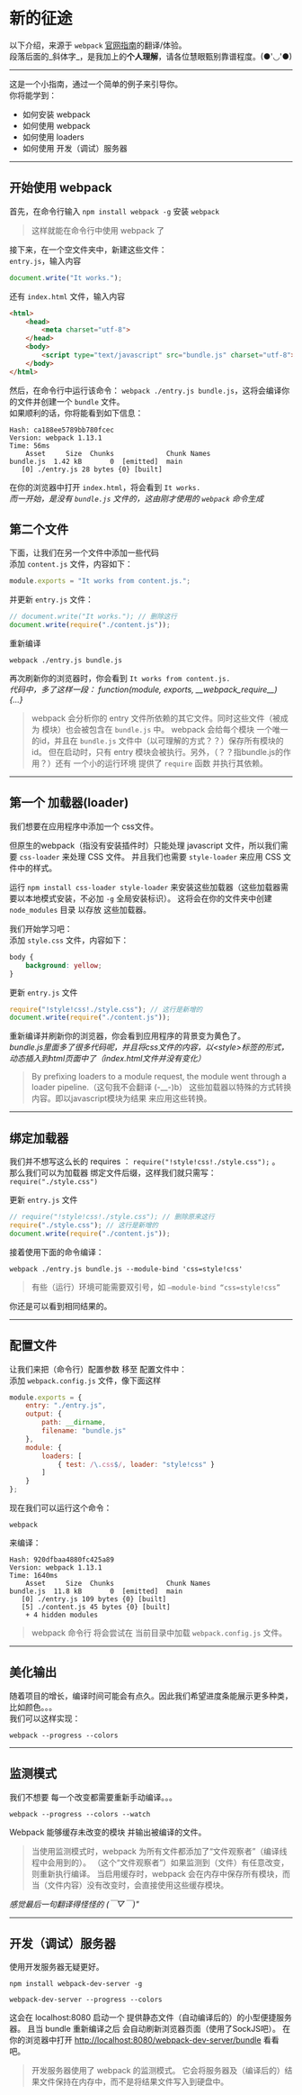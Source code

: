 新的征途======以下介绍，来源于 `webpack` [官网指南](http://webpack.github.io/docs/tutorials/getting-started/)的翻译/体验。    段落后面的_斜体字_，是我加上的**个人理解**，请各位慧眼甄别靠谱程度。(●'◡'●)- - - - - - - - - -这是一个小指南，通过一个简单的例子来引导你。  你将能学到：  + 如何安装 webpack+ 如何使用 webpack+ 如何使用 loaders+ 如何使用 开发（调试）服务器- - - - - - - - - -开始使用 webpack-------------首先，在命令行输入 `npm install webpack -g` 安装 `webpack`  > 这样就能在命令行中使用 webpack 了接下来，在一个空文件夹中，新建这些文件：  `entry.js`，输入内容  ```javascriptdocument.write("It works.");```还有 `index.html` 文件，输入内容  ```html<html>	<head>		<meta charset="utf-8">	</head>	<body>		<script type="text/javascript" src="bundle.js" charset="utf-8"></script>	</body></html>```然后，在命令行中运行该命令： `webpack ./entry.js bundle.js`，这将会编译你的文件并创建一个 `bundle` 文件。  如果顺利的话，你将能看到如下信息：  ```Hash: ca188ee5789bb780fcecVersion: webpack 1.13.1Time: 56ms    Asset     Size  Chunks             Chunk Namesbundle.js  1.42 kB       0  [emitted]  main   [0] ./entry.js 28 bytes {0} [built]```在你的浏览器中打开 `index.html`，将会看到 `It works.`  *而一开始，是没有 `bundle.js` 文件的，这由刚才使用的 `webpack` 命令生成*第二个文件-------下面，让我们在另一个文件中添加一些代码  添加 `content.js` 文件，内容如下：  ```javascriptmodule.exports = "It works from content.js.";```并更新 `entry.js` 文件：```javascript// document.write("It works."); // 删除这行document.write(require("./content.js"));```重新编译  ```webpack ./entry.js bundle.js```再次刷新你的浏览器时，你会看到 `It works from content.js.`  *代码中，多了这样一段： function(module, exports, \_\_webpack\_require\_\_) {...}*  > webpack 会分析你的 entry 文件所依赖的其它文件。同时这些文件（被成为 模块）也会被包含在 `bundle.js` 中。> webpack 会给每个模块 一个唯一的id，并且在 `bundle.js` 文件中（以可理解的方式？？）保存所有模块的id。> 但在启动时，只有 entry 模块会被执行。另外，（？？指bundle.js的作用？）还有 一个小的运行环境 提供了 `require` 函数 并执行其依赖。- - - - - - - - - -第一个 加载器(loader)----------------我们想要在应用程序中添加一个 css文件。但原生的webpack（指没有安装插件时）只能处理 javascript 文件，所以我们需要 `css-loader` 来处理 CSS 文件。并且我们也需要 `style-loader` 来应用 CSS 文件中的样式。 运行 `npm install css-loader style-loader` 来安装这些加载器（这些加载器需要以本地模式安装，不必加 `-g` 全局安装标识）。这将会在你的文件夹中创建 `node_modules` 目录 以存放 这些加载器。我们开始学习吧：  添加 `style.css` 文件，内容如下：  ```cssbody {	background: yellow;}```更新 `entry.js` 文件  ```javascriptrequire("!style!css!./style.css"); // 这行是新增的document.write(require("./content.js"));```重新编译并刷新你的浏览器，你会看到应用程序的背景变为黄色了。  *bundle.js里面多了很多代码呢，并且将css文件的内容，以<style\>标签的形式，动态插入到html页面中了（index.html文件并没有变化）*> By prefixing loaders to a module request, the module went through a loader pipeline.（这句我不会翻译 (-__-)b）这些加载器以特殊的方式转换内容。即以javascript模块为结果 来应用这些转换。- - - - - - - - - -绑定加载器-------我们并不想写这么长的 requires ： `require("!style!css!./style.css");` 。  那么我们可以为加载器 绑定文件后缀，这样我们就只需写： `require("./style.css")`更新 `entry.js` 文件  ```javascript// require("!style!css!./style.css"); // 删除原来这行require("./style.css"); // 这行是新增的document.write(require("./content.js"));```接着使用下面的命令编译：  ```webpack ./entry.js bundle.js --module-bind 'css=style!css'```> 有些（运行）环境可能需要双引号，如 `–module-bind “css=style!css”`你还是可以看到相同结果的。- - - - - - - - - -配置文件------让我们来把（命令行）配置参数 移至 配置文件中：  添加 `webpack.config.js` 文件，像下面这样  ```javascriptmodule.exports = {	entry: "./entry.js",	output: {		path: __dirname,		filename: "bundle.js"	},	module: {		loaders: [			{ test: /\.css$/, loader: "style!css" }		]	}};```现在我们可以运行这个命令：  ```webpack```来编译：  ```Hash: 920dfbaa4880fc425a89Version: webpack 1.13.1Time: 1640ms    Asset     Size  Chunks             Chunk Namesbundle.js  11.8 kB       0  [emitted]  main   [0] ./entry.js 109 bytes {0} [built]   [5] ./content.js 45 bytes {0} [built]    + 4 hidden modules```> webpack 命令行 将会尝试在 当前目录中加载 `webpack.config.js` 文件。- - - - - - - - - -美化输出------随着项目的增长，编译时间可能会有点久。因此我们希望进度条能展示更多种类，比如颜色。。。  我们可以这样实现：  ```webpack --progress --colors```- - - - - - - - - -监测模式------我们不想要 每一个改变都需要重新手动编译。。。  ```webpack --progress --colors --watch```Webpack 能够缓存未改变的模块 并输出被编译的文件。  > 当使用监测模式时，webpack 为所有文件都添加了“文件观察者”（编译线程中会用到的）。（这个“文件观察者”）如果监测到（文件）有任意改变，则重新执行编译。当启用缓存时，webpack 会在内存中保存所有模块，而当（文件内容）没有改变时，会直接使用这些缓存模块。*感觉最后一句翻译得怪怪的 (￣▽￣)"*- - - - - - - - - -开发（调试）服务器-------------使用开发服务器无疑更好。  ```npm install webpack-dev-server -g``````webpack-dev-server --progress --colors```这会在 localhost:8080 启动一个 提供静态文件（自动编译后的）的小型便捷服务器。且当 bundle 重新编译之后 会自动刷新浏览器页面（使用了SockJS吧）。在你的浏览器中打开 [http://localhost:8080/webpack-dev-server/bundle](http://localhost:8080/webpack-dev-server/bundle) 看看吧。> 开发服务器使用了 webpack 的监测模式。它会将服务器及（编译后的）结果文件保持在内存中，而不是将结果文件写入到硬盘中。